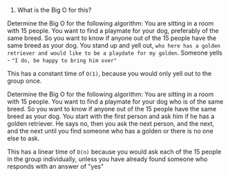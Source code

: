 1. What is the Big O for this?

Determine the Big O for the following algorithm: You are sitting in a room with 15 people. You want to find a playmate for your dog, preferably of the same breed. So you want to know if anyone out of the 15 people have the same breed as your dog. You stand up and yell out, `who here has a golden retriever and would like to be a playdate for my golden`. Someone yells - `"I do, be happy to bring him over"`

This has a constant time of `O(1)`, because you would only yell out to the group once.

Determine the Big O for the following algorithm: You are sitting in a room with 15 people. You want to find a playmate for your dog who is of the same breed. So you want to know if anyone out of the 15 people have the same breed as your dog. You start with the first person and ask him if he has a golden retriever. He says no, then you ask the next person, and the next, and the next until you find someone who has a golden or there is no one else to ask.

This has a linear time of `O(n)` because you would ask each of the 15 people in the group individually, unless you have already found someone who responds with an answer of "yes"
